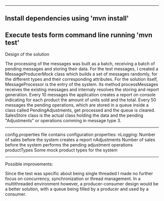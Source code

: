 ----------------------
Install dependencies using 'mvn install'
----------------------
Execute tests form command line running 'mvn test'
-------------------------
Design of the solution

The processing of the messages was built as a batch, receiving a batch of pending messages and storing their data.
For the test messages, I created a MessageProducerMock class which builds a set of messages randomly, for the different types
and their corresponding attributes.
For the solution itself, MessageProcessor is the entry of the system. Its method processMessages
receives the existing messages and internaly resolves the storing and report generation. Every 10 messages the application
creates a report on console indicating for each product the amount of units sold and the total. Every 50 messages the pending 
operations, which are stored in a queue inside a class called PendingAdjustments, get processed and the queue is cleared.
SalesStore class is the actual class holding the data and the pending "Adjustments" or operations comming in
message type 3.



-------------------------
config.properties file contains configuration properties:
nLogging: Number of sales before the system creates a report
nAdjustments Number of sales before the system performs the pending adjustment operations
productTypes Some mock product types for the system


--------------
Possible improvements:

Since the test was specific about being single threaded I made no further focus on concurrency, synchronization or thread management.
In a multithreaded environment however, a producer-consumer design would be a better solution, with a queue being filled
by a producer and used by a consumer.
